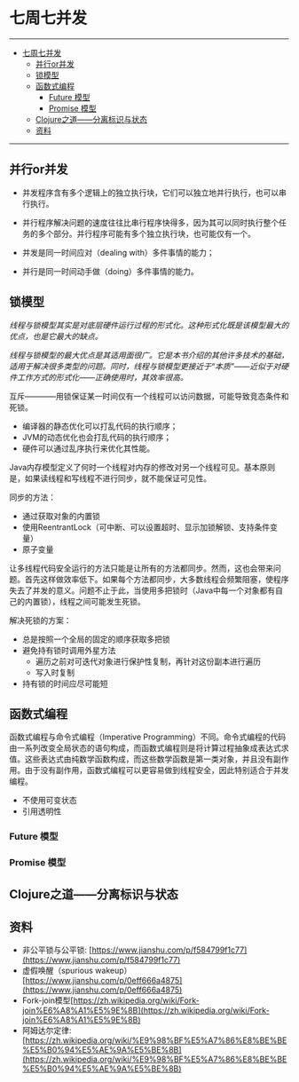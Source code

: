 # 七周七并发

------
- [七周七并发](#七周七并发)
  - [并行or并发](#并行or并发)
  - [锁模型](#锁模型)
  - [函数式编程](#函数式编程)
    - [Future 模型](#future-模型)
    - [Promise 模型](#promise-模型)
  - [Clojure之道——分离标识与状态](#clojure之道分离标识与状态)
  - [资料](#资料)

------

## 并行or并发

* 并发程序含有多个逻辑上的独立执行块，它们可以独立地并行执行，也可以串行执行。
* 并行程序解决问题的速度往往比串行程序快得多，因为其可以同时执行整个任务的多个部分。并行程序可能有多个独立执行块，也可能仅有一个。

* 并发是同一时间应对（dealing with）多件事情的能力；
* 并行是同一时间动手做（doing）多件事情的能力。


## 锁模型

*线程与锁模型其实是对底层硬件运行过程的形式化。这种形式化既是该模型最大的优点，也是它最大的缺点。*

*线程与锁模型的最大优点是其适用面很广。它是本书介绍的其他许多技术的基础，适用于解决很多类型的问题。同时，线程与锁模型更接近于“本质”——近似于对硬件工作方式的形式化——正确使用时，其效率很高。*

互斥————用锁保证某一时间仅有一个线程可以访问数据，可能导致竞态条件和死锁。

- 编译器的静态优化可以打乱代码的执行顺序；
- JVM的动态优化也会打乱代码的执行顺序；
- 硬件可以通过乱序执行来优化其性能。

Java内存模型定义了何时一个线程对内存的修改对另一个线程可见。基本原则是，如果读线程和写线程不进行同步，就不能保证可见性。

同步的方法：
- 通过获取对象的内置锁
- 使用ReentrantLock（可中断、可以设置超时、显示加锁解锁、支持条件变量）
- 原子变量

让多线程代码安全运行的方法只能是让所有的方法都同步。然而，这也会带来问题。首先这样做效率低下。如果每个方法都同步，大多数线程会频繁阻塞，使程序失去了并发的意义。问题不止于此，当使用多把锁时（Java中每一个对象都有自己的内置锁），线程之间可能发生死锁。

解决死锁的方案：
- 总是按照一个全局的固定的顺序获取多把锁
- 避免持有锁时调用外星方法
  - 遍历之前对可迭代对象进行保护性复制，再针对这份副本进行遍历
  - 写入时复制
- 持有锁的时间应尽可能短

## 函数式编程

函数式编程与命令式编程（Imperative Programming）不同。命令式编程的代码由一系列改变全局状态的语句构成，而函数式编程则是将计算过程抽象成表达式求值。这些表达式由纯数学函数构成，而这些数学函数是第一类对象，并且没有副作用。由于没有副作用，函数式编程可以更容易做到线程安全，因此特别适合于并发编程。

- 不使用可变状态
- 引用透明性

### Future 模型

### Promise 模型

## Clojure之道——分离标识与状态




## 资料
* 非公平锁与公平锁: [https://www.jianshu.com/p/f584799f1c77](https://www.jianshu.com/p/f584799f1c77)
* 虚假唤醒（spurious wakeup）[https://www.jianshu.com/p/0eff666a4875](https://www.jianshu.com/p/0eff666a4875)
* Fork-join模型[https://zh.wikipedia.org/wiki/Fork-join%E6%A8%A1%E5%9E%8B](https://zh.wikipedia.org/wiki/Fork-join%E6%A8%A1%E5%9E%8B)
* 阿姆达尔定律: [https://zh.wikipedia.org/wiki/%E9%98%BF%E5%A7%86%E8%BE%BE%E5%B0%94%E5%AE%9A%E5%BE%8B](https://zh.wikipedia.org/wiki/%E9%98%BF%E5%A7%86%E8%BE%BE%E5%B0%94%E5%AE%9A%E5%BE%8B)
